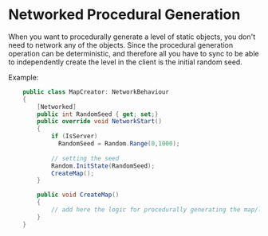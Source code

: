 # Networked Procedural Generation

When you want to procedurally generate a level of static objects, you don't need to network any of the objects. Since the procedural generation operation can be deterministic, and therefore all you have to sync to be able to independently create the level in the client is the initial random seed.

Example:

```csharp
    public class MapCreator: NetworkBehaviour
    {
        [Networked]
        public int RandomSeed { get; set;}
        public override void NetworkStart()
        {
            if (IsServer)
              RandomSeed = Random.Range(0,1000);
           
            // setting the seed
            Random.InitState(RandomSeed);
            CreateMap();
        }

        public void CreateMap()
        {
            // add here the logic for procedurally generating the map/level.
        }
    }
```